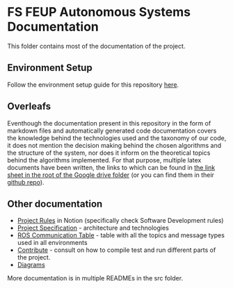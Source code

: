 # FS FEUP Autonomous Systems Documentation

This folder contains most of the documentation of the project.

## Environment Setup

Follow the environment setup guide for this repository [here](environment_setup.md).

## Overleafs

Eventhough the documentation present in this repository in the form of markdown files and automatically generated code documentation covers the knowledge behind the technologies used and the taxonomy of our code, it does not mention the decision making behind the chosen algorithms and the structure of the system, nor does it inform on the theoretical topics behind the algorithms implemented. For that purpose, multiple latex documents have been written, the links to which can be found in [the link sheet in the root of the Google drive folder](https://docs.google.com/spreadsheets/d/1OvYjp04SEVLIeTrFB5lN5wh7S1SFSVgTsl96FE75TGk/edit?usp=sharing) (or you can find them in their [github repo](https://github.com/fs-feup/documentation)).

## Other documentation

- [Project Rules](https://www.notion.so/FS-FEUP-HUB-6873ab8de3b44fad990d264023fbce8b?pvs=4) in Notion (specifically check Software Development rules)
- [Project Specification](./project-specification.md) - architecture and technologies
- [ROS Communication Table](./ros-tables.md) - table with all the topics and message types used in all environments
- [Contribute](../CONTRIBUTING.md) - consult on how to compile test and run different parts of the project.
- [Diagrams](./diagrams/)

More documentation is in multiple READMEs in the src folder.
